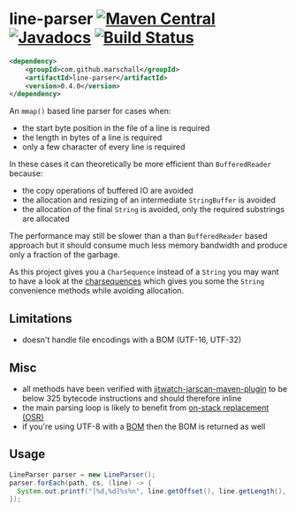 line-parser  [![Maven Central](https://maven-badges.herokuapp.com/maven-central/com.github.marschall/line-parser/badge.svg)](https://maven-badges.herokuapp.com/maven-central/com.github.marschall/line-parser) [![Javadocs](http://www.javadoc.io/badge/com.github.marschall/line-parser.svg)](http://www.javadoc.io/doc/com.github.marschall/line-parser) [![Build Status](https://travis-ci.org/marschall/line-parser.svg?branch=master)](https://travis-ci.org/marschall/line-parser)
===========

```xml
<dependency>
    <groupId>com.github.marschall</groupId>
    <artifactId>line-parser</artifactId>
    <version>0.4.0</version>
</dependency>
```

An `mmap()` based line parser for cases when:

 * the start byte position in the file of a line is required
 * the length in bytes of a line is required
 * only a few character of every line is required

In these cases it can theoretically be more efficient than `BufferedReader` because:

 * the copy operations of buffered IO are avoided
 * the allocation and resizing of an intermediate `StringBuffer` is avoided
 * the allocation of the final `String` is avoided, only the required substrings
   are allocated

The performance may still be slower than a than `BufferedReader` based approach but it should consume much less memory bandwidth and produce only a fraction of the garbage.

As this project gives you a `CharSequence` instead of a `String` you may want to have a look at the [charsequences](https://github.com/marschall/charsequences) which gives you some the `String` convenience methods while avoiding allocation.

Limitations
-----------

 * doesn't handle file encodings with a BOM (UTF-16, UTF-32)

Misc
----

 * all methods have been verified with [jitwatch-jarscan-maven-plugin](https://github.com/ferstl/jitwatch-jarscan-maven-plugin) to be below 325 bytecode instructions and should therefore inline
 * the main parsing loop is likely to benefit from [on-stack replacement (OSR)](http://openjdk.java.net/groups/hotspot/docs/HotSpotGlossary.html#onStackReplacement)
 * if you're using UTF-8 with a [BOM](https://en.wikipedia.org/wiki/Byte_order_mark) then the BOM is returned as well

Usage
-----

```java
LineParser parser = new LineParser();
parser.forEach(path, cs, (line) -> {
  System.out.printf("[%d,%d]%s%n", line.getOffset(), line.getLength(), line.getContent());
});
```


